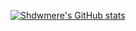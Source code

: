 [![Shdwmere's GitHub stats](https://github-readme-stats.vercel.app/api?username=shdwmere)](https://github.com/shdwmere/github-readme-stats)
